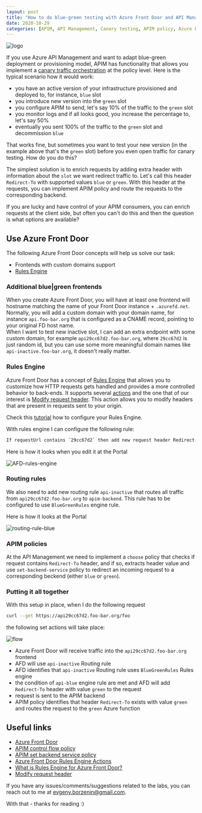 ```yaml
---
layout: post
title: "How to do blue-green testing with Azure Front Door and API Management"
date: 2020-10-29
categories: [APIM, API Management, Canary testing, APIM policy, Azure Front Door, IaC, Infrastructure As Code]
---
```


![logo](/images/2020-10-29-logo.png)

If you use Azure API Management and want to adapt blue-green deployment or provisioning model, APIM has functionality that allows you implement a [canary traffic orchestration](https://borzenin.com/apim-canary-policy/) at the policy level.
Here is the typical scenario how it would work:

* you have an active version of your infrastructure provisioned and deployed to, for instance, `blue` slot
* you introduce new version into the `green` slot
* you configure APIM to send, let's say 10% of the traffic to the `green` slot
* you monitor logs and if all looks good, you increase the percentage to, let's say 50%
* eventually you sent 100% of the traffic to the `green` slot and decommission `blue`

That works fine, but sometimes you want to test your new version (in the example above that's the `green` slot) before you even open traffic for canary testing. How do you do this?

The simplest solution is to enrich requests by adding extra header with information about the `slot` we want redirect traffic to. Let's call this header `Redirect-To` with supported values `blue` or `green`. With this header at the requests, you can implement APIM policy and route the requests to the corresponding backend.

If you are lucky and have control of your APIM consumers, you can enrich requests at the client side, but often you can't do this and then the question is what options are available?

## Use Azure Front Door

The following Azure Front Door concepts will help us solve our task:

* Frontends with custom domains support
* [Rules Engine](https://docs.microsoft.com/en-us/azure/frontdoor/front-door-rules-engine?WT.mc_id=AZ-MVP-5003837)

### Additional blue|green frontends

When you create Azure Front Door, you will have at least one frontend will hostname matching the name of your Front Door instance + `.azurefd.net`. Normally, you will add a custom domain with your domain name, for instance `api.foo-bar.org` that is configured as a CNAME record, pointing to your original FD host name.  
When I want to test new inactive slot, I can add an extra endpoint with some custom domain, for example `api29cc67d2.foo-bar.org`, where `29cc67d2` is just random id, but you can use some more meaningful domain names like `api-inactive.foo-bar.org`, it doesn't really matter.

### Rules Engine

Azure Front Door has a concept of [Rules Engine](https://docs.microsoft.com/en-us/azure/frontdoor/front-door-rules-engine?WT.mc_id=AZ-MVP-5003837) that allows you to customize how HTTP requests gets handled and provides a more controlled behavior to back-ends. It supports several [actions](https://docs.microsoft.com/en-us/azure/frontdoor/front-door-rules-engine-actions?WT.mc_id=AZ-MVP-5003837) and the one that of our interest is [Modify request header](https://docs.microsoft.com/en-us/azure/frontdoor/front-door-rules-engine-actions?WT.mc_id=AZ-MVP-5003837#modify-request-header). This action allows you to modify headers that are present in requests sent to your origin.

Check this [tutorial](https://docs.microsoft.com/en-us/azure/frontdoor/front-door-tutorial-rules-engine?WT.mc_id=AZ-MVP-5003837) how to configure your Rules Engine.

With rules engine I can configure the following rule:

```txt
If requestUrl contains `29cc67d2` then add new request header Redirect-To and set its value to green
```

Here is how it looks when you edit it at the Portal

![AFD-rules-engine](/images/2020-10-29-AFD-rules-engine.png)

### Routing rules

We also need to add new routing rule `api-inactive` that routes all traffic from `api29cc67d2.foo-bar.org` to `apim-backend`. This rule has to be configured to use `BlueGreenRules` engine rule.

Here is how it looks at the Portal

![routing-rule-blue](/images/2020-10-29-routing-rule-blue.png)

### APIM policies

At the API Management we need to implement a `choose` policy that checks if request contains `Redirect-To` header, and if so, extracts header value and use `set-backend-service` policy to redirect an incoming request to a corresponding beckend (either `blue` or `green`).  

### Putting it all together

With this setup in place, when I do the following request

```bash
curl --get https://api29cc67d2.foo-bar.org/foo
```

the following set actions will take place:

![flow](/images/2020-10-29-flow.png)

* Azure Front Door will receive traffic into the `api29cc67d2.foo-bar.org` frontend
* AFD will use `api-inactive` Routing rule
* AFD identifies that `api-inactive` Routing rule uses `BlueGreenRules` Rules engine
* the condition of `api-blue` engine rule are met and AFD will add `Redirect-To` header with value `green` to the request
* request is sent to the APIM backend
* APIM policy identifies that header `Redirect-To` exists with value `green` and routes the request to the `green` Azure function

## Useful links

* [Azure Front Door](https://azure.microsoft.com/en-us/services/frontdoor/?WT.mc_id=AZ-MVP-5003837#overview)
* [APIM control flow policy](https://docs.microsoft.com/en-us/azure/api-management/api-management-advanced-policies?WT.mc_id=AZ-MVP-5003837#choose)
* [APIM set backend service policy](https://docs.microsoft.com/en-us/azure/api-management/api-management-transformation-policies?WT.mc_id=AZ-MVP-5003837#SetBackendService)
* [Azure Front Door Rules Engine Actions](https://docs.microsoft.com/en-us/azure/frontdoor/front-door-rules-engine-actions?WT.mc_id=AZ-MVP-5003837)
* [What is Rules Engine for Azure Front Door?](https://docs.microsoft.com/en-us/azure/frontdoor/front-door-rules-engine?WT.mc_id=AZ-MVP-5003837)
* [Modify request header](https://docs.microsoft.com/en-us/azure/frontdoor/front-door-rules-engine-actions?WT.mc_id=AZ-MVP-5003837#modify-request-header)

If you have any issues/comments/suggestions related to the labs, you can reach out to me at evgeny.borzenin@gmail.com.

With that - thanks for reading :)
